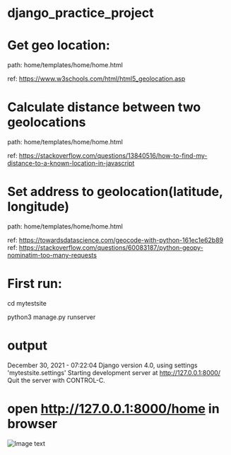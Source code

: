 # django_practice_project

# Get geo location:

path: home/templates/home/home.html

ref: https://www.w3schools.com/html/html5_geolocation.asp

# Calculate distance between two geolocations

path: home/templates/home/home.html

ref: https://stackoverflow.com/questions/13840516/how-to-find-my-distance-to-a-known-location-in-javascript

# Set address to geolocation(latitude, longitude)

path: home/templates/home/home.html

ref: https://towardsdatascience.com/geocode-with-python-161ec1e62b89
ref: https://stackoverflow.com/questions/60083187/python-geopy-nominatim-too-many-requests


# First run:
cd mytestsite

python3 manage.py runserver

# output
December 30, 2021 - 07:22:04
Django version 4.0, using settings 'mytestsite.settings'
Starting development server at http://127.0.0.1:8000/
Quit the server with CONTROL-C.

# open http://127.0.0.1:8000/home in browser
![Image text](https://github.com/andy08691/django_practice_project/blob/main/image/ss2.png)


